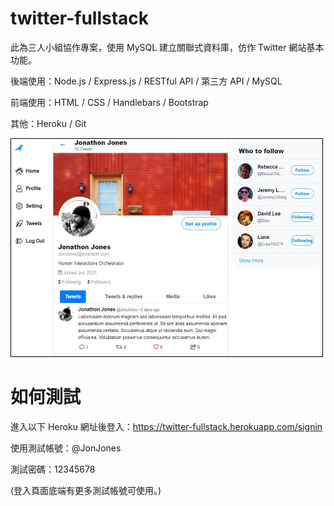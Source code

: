 # twitter-fullstack
此為三人小組協作專案，使用 MySQL 建立關聯式資料庫，仿作 Twitter 網站基本功能。

後端使用：Node.js / Express.js / RESTful API / 第三方 API / MySQL

前端使用：HTML / CSS / Handlebars / Bootstrap

其他：Heroku / Git

<img src="https://github.com/pchu128/twitter-fullstack/blob/master/Cover_Photo.jpg" width="500px" height="350px">

# 如何測試
進入以下 Heroku 網址後登入：https://twitter-fullstack.herokuapp.com/signin

使用測試帳號：@JonJones

測試密碼：12345678

(登入頁面底端有更多測試帳號可使用。)
